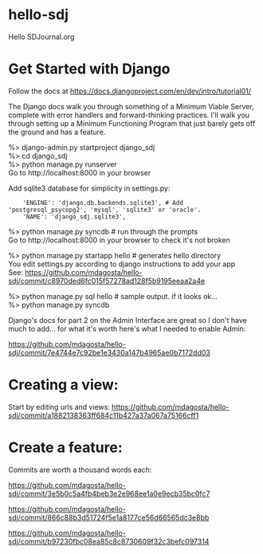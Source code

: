 hello-sdj
=========

Hello SDJournal.org


Get Started with Django
=======================

Follow the docs at https://docs.djangoproject.com/en/dev/intro/tutorial01/

The Django docs walk you through something of a Minimum Viable Server, complete with error handlers and forward-thinking practices. I'll walk you through setting up a Minimum Functioning Program that just barely gets off the ground and has a feature.

%> django-admin.py startproject django_sdj  
%> cd django_sdj  
%> python manage.py runserver  
Go to http://localhost:8000 in your browser


Add sqlite3 database for simplicity in settings.py:

        'ENGINE': 'django.db.backends.sqlite3', # Add 'postgresql_psycopg2', 'mysql', 'sqlite3' or 'oracle'.
        'NAME': 'django_sdj.sqlite3',

%> python manage.py syncdb      # run through the prompts  
Go to http://localhost:8000 in your browser to check it's not broken


%> python manage.py startapp hello    # generates hello directory  
You edit settings.py according to django instructions to add your app  
See: https://github.com/mdagosta/hello-sdj/commit/c8970ded6fc015f57278ad128f5b9195eeaa2a4e

%> python manage.py sql hello  # sample output. if it looks ok...  
%> python manage.py syncdb

Django's docs for part 2 on the Admin Interface are great so I don't have much to add... for what it's worth here's what I needed to enable Admin:

https://github.com/mdagosta/hello-sdj/commit/7e4744e7c92be1e3430a147b4965ae0b7172dd03


Creating a view:
================

Start by editing urls and views: https://github.com/mdagosta/hello-sdj/commit/a1882138363ff684c11b427a37a067a75166cff1


Create a feature:
=================

Commits are worth a thousand words each:

https://github.com/mdagosta/hello-sdj/commit/3e5b0c5a4fb4beb3e2e968ee1a0e9ecb35bc0fc7

https://github.com/mdagosta/hello-sdj/commit/866c88b3d51724f5e1a8177ce56d66565dc3e8bb

https://github.com/mdagosta/hello-sdj/commit/b97230fbc08ea85c8c8730609f32c3befc097314

